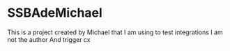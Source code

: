 # SSBAdeMichael
This is a project created by Michael that I am using to test integrations 
I am not the author
And trigger cx
